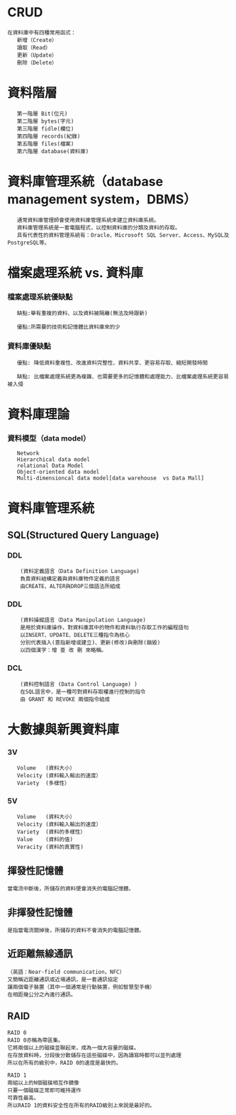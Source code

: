 # CRUD
```
在資料庫中有四種常用函式：
   新增（Create）
   讀取（Read）
   更新（Update）
   刪除（Delete）
```

# 資料階層
```
   第一階層 Bit(位元)
   第二階層 bytes(字元)
   第三階層 fidle(欄位)
   第四階層 records(紀錄)
   第五階層 files(檔案)
   第六階層 database(資料庫)
```

# 資料庫管理系統（database management system，DBMS）
```
   通常資料庫管理師會使用資料庫管理系統來建立資料庫系統。
   資料庫管理系統是一套電腦程式，以控制資料庫的分類及資料的存取。
   具有代表性的資料管理系統有：Oracle、Microsoft SQL Server、Access、MySQL及PostgreSQL等。
```
# 檔案處理系統 vs. 資料庫


### 檔案處理系統優缺點
```
   缺點:舉有重複的資料、以及資料被隔離(無法及時跟新)

   優點:所需要的技術和記憶體比資料庫來的少
```


### 資料庫優缺點
```
   優點: 降低資料重複性、改進資料完整性、資料共享、更容易存取、縮短開發時間

   缺點: 比檔案處理系統更為複雜、也需要更多的記憶體和處理能力、比檔案處理系統更容易被入侵
```
# 資料庫理論

### 資料模型（data model）

```
   Network 
   Hierarchical data model
   relational Data Model
   Object-oriented data model
   Multi-dimensioncal data model[data warehouse  vs Data Mall]
```

# 資料庫管理系統

## SQL(Structured Query Language) 

### DDL
```
    (資料定義語言（Data Definition Language)
    負責資料結構定義與資料庫物件定義的語言
    由CREATE、ALTER與DROP三個語法所組成
```
### DDL
```
    (資料操縱語言（Data Manipulation Language)
    是用於資料庫操作，對資料庫其中的物件和資料執行存取工作的編程語句
    以INSERT、UPDATE、DELETE三種指令為核心
    分別代表插入(意指新增或建立)、更新(修改)與刪除(銷毀)
    以四個漢字：增 查 改 刪 來略稱。
```
### DCL
```
    (資料控制語言 (Data Control Language) )
    在SQL語言中，是一種可對資料存取權進行控制的指令
    由 GRANT 和 REVOKE 兩個指令組成
```

# 大數據與新興資料庫

### 3V
```
   Volume   (資料大小）
   Velocity (資料輸入輸出的速度）
   Variety  (多樣性）
```
### 5V
```
   Volume   (資料大小）
   Velocity (資料輸入輸出的速度）
   Variety  (資料的多樣性）
   Value    (資料的值)
   Veracity (資料的真實性)
```

## 揮發性記憶體
```
當電流中斷後，所儲存的資料便會消失的電腦記憶體。
```
## 非揮發性記憶體
```
是指當電流關掉後，所儲存的資料不會消失的電腦記憶體。
```

## 近距離無線通訊
```
（英語：Near-field communication，NFC）
又簡稱近距離通訊或近場通訊，是一套通訊協定
讓兩個電子裝置（其中一個通常是行動裝置，例如智慧型手機）
在相距幾公分之內進行通訊。
```

## RAID

```
RAID 0
RAID 0亦稱為帶區集。
它將兩個以上的磁碟並聯起來，成為一個大容量的磁碟。
在存放資料時，分段後分散儲存在這些磁碟中，因為讀寫時都可以並列處理
所以在所有的級別中，RAID 0的速度是最快的。
```
```
RAID 1
兩組以上的N個磁碟相互作鏡像
只要一個磁碟正常即可維持運作
可靠性最高。
所以RAID 1的資料安全性在所有的RAID級別上來說是最好的。
```















